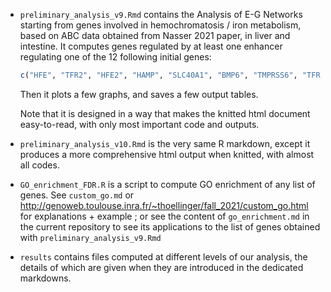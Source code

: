 - `preliminary_analysis_v9.Rmd` contains the Analysis of E-G Networks starting from genes involved in hemochromatosis / iron metabolism, based on ABC data obtained from Nasser 2021 paper, in liver and intestine. It computes genes regulated by at least one enhancer regulating one of the 12 following initial genes:

  ```R
  c("HFE", "TFR2", "HFE2", "HAMP", "SLC40A1", "BMP6", "TMPRSS6", "TFRC", "SLC11A2", "CYBRD1", "NEO1", "CIAPIN1")
  ```

  Then it plots a few graphs, and saves a few output tables.

  Note that it is designed in a way that makes the knitted html document easy-to-read, with only most important code and outputs.

- `preliminary_analysis_v10.Rmd` is the very same R markdown, except it produces a more comprehensive html output when knitted, with almost all codes.

- `GO_enrichment_FDR.R` is a script to compute GO enrichment of any list of genes. See `custom_go.md` or http://genoweb.toulouse.inra.fr/~thoellinger/fall_2021/custom_go.html for explanations + example ; or see the content of `go_enrichment.md` in the current repository to see its applications to the list of genes obtained with `preliminary_analysis_v9.Rmd`

- `results` contains files computed at different levels of our analysis, the details of which are given when they are introduced in the dedicated markdowns.

